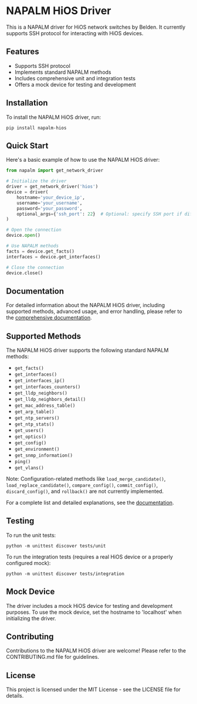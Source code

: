 # NAPALM HiOS Driver

This is a NAPALM driver for HiOS network switches by Belden. It currently supports SSH protocol for interacting with HiOS devices.

## Features

- Supports SSH protocol
- Implements standard NAPALM methods
- Includes comprehensive unit and integration tests
- Offers a mock device for testing and development

## Installation

To install the NAPALM HiOS driver, run:

```
pip install napalm-hios
```

## Quick Start

Here's a basic example of how to use the NAPALM HiOS driver:

```python
from napalm import get_network_driver

# Initialize the driver
driver = get_network_driver('hios')
device = driver(
    hostname='your_device_ip',
    username='your_username',
    password='your_password',
    optional_args={'ssh_port': 22}  # Optional: specify SSH port if different from default
)

# Open the connection
device.open()

# Use NAPALM methods
facts = device.get_facts()
interfaces = device.get_interfaces()

# Close the connection
device.close()
```

## Documentation

For detailed information about the NAPALM HiOS driver, including supported methods, advanced usage, and error handling, please refer to the [comprehensive documentation](docs/napalm_hios_documentation.md).

## Supported Methods

The NAPALM HiOS driver supports the following standard NAPALM methods:

- `get_facts()`
- `get_interfaces()`
- `get_interfaces_ip()`
- `get_interfaces_counters()`
- `get_lldp_neighbors()`
- `get_lldp_neighbors_detail()`
- `get_mac_address_table()`
- `get_arp_table()`
- `get_ntp_servers()`
- `get_ntp_stats()`
- `get_users()`
- `get_optics()`
- `get_config()`
- `get_environment()`
- `get_snmp_information()`
- `ping()`
- `get_vlans()`

Note: Configuration-related methods like `load_merge_candidate()`, `load_replace_candidate()`, `compare_config()`, `commit_config()`, `discard_config()`, and `rollback()` are not currently implemented.

For a complete list and detailed explanations, see the [documentation](docs/napalm_hios_documentation.md).

## Testing

To run the unit tests:

```
python -m unittest discover tests/unit
```

To run the integration tests (requires a real HiOS device or a properly configured mock):

```
python -m unittest discover tests/integration
```

## Mock Device

The driver includes a mock HiOS device for testing and development purposes. To use the mock device, set the hostname to 'localhost' when initializing the driver.

## Contributing

Contributions to the NAPALM HiOS driver are welcome! Please refer to the CONTRIBUTING.md file for guidelines.

## License

This project is licensed under the MIT License - see the LICENSE file for details.
